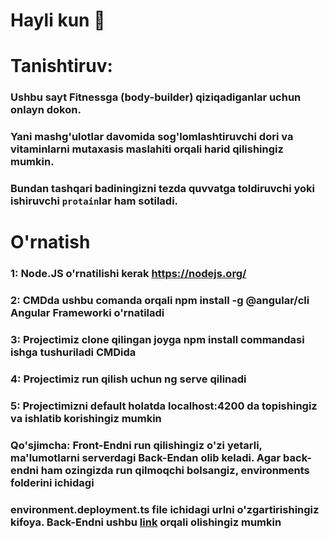 # Hayli kun 💪
#
# Tanishtiruv:
### Ushbu sayt Fitnessga (body-builder) qiziqadiganlar uchun onlayn dokon.
### Yani mashg'ulotlar davomida sog'lomlashtiruvchi dori va vitaminlarni mutaxasis maslahiti orqali harid qilishingiz mumkin.
### Bundan tashqari badiningizni tezda quvvatga toldiruvchi yoki ishiruvchi `protain`lar ham sotiladi.
#
#
# O'rnatish
### 1: Node.JS o'rnatilishi kerak https://nodejs.org/
### 2: CMDda ushbu comanda orqali npm install -g @angular/cli Angular Frameworki o'rnatiladi
### 3: Projectimiz clone qilingan joyga npm install commandasi ishga tushuriladi CMDida
### 4: Projectimiz run qilish uchun ng serve qilinadi
### 5: Projectimizni default holatda localhost:4200 da topishingiz va ishlatib korishingiz mumkin
### Qo'sjimcha: Front-Endni run qilishingiz o'zi yetarli, ma'lumotlarni serverdagi Back-Endan olib keladi. Agar back-endni ham ozingizda run qilmoqchi bolsangiz, environments folderini ichidagi 
### environment.deployment.ts file ichidagi urlni o'zgartirishingiz kifoya. Back-Endni ushbu [link](https://rumassa.tohirjon.uz/swagger/index.html) orqali olishingiz mumkin
#
